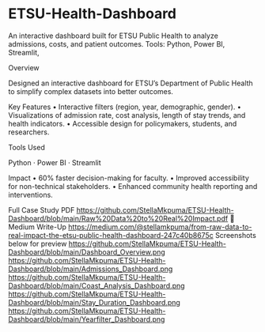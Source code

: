 # ETSU-Health-Dashboard
An interactive dashboard built for ETSU Public Health to analyze admissions, costs, and patient outcomes. Tools: Python, Power BI, Streamlit,

Overview

Designed an interactive dashboard for ETSU’s Department of Public Health to simplify complex datasets into better outcomes.

Key Features
 • Interactive filters (region, year, demographic, gender).
 • Visualizations of admission rate, cost analysis, length of stay trends, and health indicators.
 • Accessible design for policymakers, students, and researchers.

Tools Used

Python · Power BI · Streamlit 

Impact
 • 60% faster decision-making for faculty.
 • Improved accessibility for non-technical stakeholders.
 • Enhanced community health reporting and interventions.

Full Case Study PDF https://github.com/StellaMkpuma/ETSU-Health-Dashboard/blob/main/Raw%20Data%20to%20Real%20Impact.pdf
📰 Medium Write-Up https://medium.com/@stellamkpuma/from-raw-data-to-real-impact-the-etsu-public-health-dashboard-247c40b8675c
Screenshots below for preview
https://github.com/StellaMkpuma/ETSU-Health-Dashboard/blob/main/Dashboard_Overview.png
https://github.com/StellaMkpuma/ETSU-Health-Dashboard/blob/main/Admissions_Dashboard.png
https://github.com/StellaMkpuma/ETSU-Health-Dashboard/blob/main/Coast_Analysis_Dashboard.png
https://github.com/StellaMkpuma/ETSU-Health-Dashboard/blob/main/Stay_Duration_Dashboard.png
https://github.com/StellaMkpuma/ETSU-Health-Dashboard/blob/main/Yearfilter_Dashboard.png
